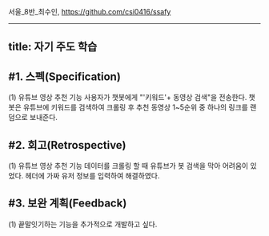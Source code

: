 서울_8반_최수인, https://github.com/csi0416/ssafy

---
title: 자기 주도 학습
---

#1. 스펙(Specification)
---
(1) 유튜브 영상 추천 기능
사용자가 챗봇에게 "'키워드'+ 동영상 검색"을 전송한다.
챗봇은 유튜브에 키워드를 검색하여 크롤링 후 추천 동영상 1~5순위 중 하나의 링크를 랜덤으로 보내준다.

#2. 회고(Retrospective)
---
(1) 유튜브 영상 추천 기능
데이터를 크롤링 할 때 유튜브가 봇 검색을 막아 어려움이 있었다.
헤더에 가짜 유저 정보를 입력하여 해결하였다.

#3. 보완 계획(Feedback)
---
(1) 끝말잇기하는 기능을 추가적으로 개발하고 싶다.
